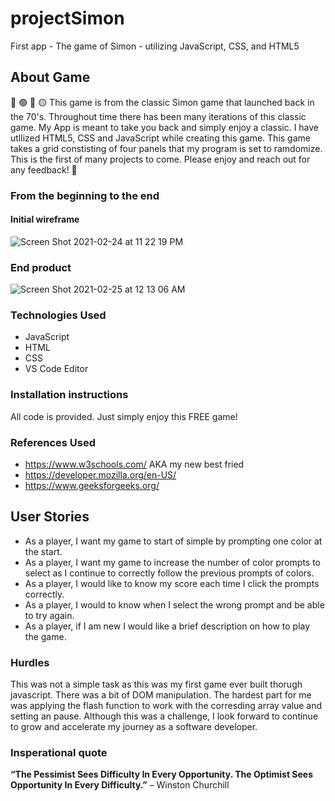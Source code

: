 # projectSimon
First app - The game of Simon - utilizing JavaScript, CSS, and HTML5 

## About Game 
🔴 🟢 🔵 🟡
This game is from the classic Simon game that launched back in the 70's. Throughout time there has been many iterations of this classic game. My App is meant to take you back and simply enjoy a classic. I have utllized HTML5, CSS and JavaScript while creating this game. This game takes a grid constisting of four panels that my program is set to ramdomize. This is the first of many projects to come. Please enjoy and reach out for any feedback! 🤖

### From the beginning to the end

#### Initial wireframe

![Screen Shot 2021-02-24 at 11 22 19 PM](https://media.git.generalassemb.ly/user/34081/files/bde78b00-76f7-11eb-85c9-2ef6d0e5e348)

### End product

![Screen Shot 2021-02-25 at 12 13 06 AM](https://media.git.generalassemb.ly/user/34081/files/4537fd00-76fe-11eb-91f0-c844a749aefd)

### Technologies Used 
- JavaScript
- HTML
- CSS 
- VS Code Editor

### Installation instructions
All code is provided. Just simply enjoy this FREE game! 

### References Used
- https://www.w3schools.com/ AKA my new best fried 
- https://developer.mozilla.org/en-US/
- https://www.geeksforgeeks.org/ 

## User Stories
- As a player, I want my game to start of simple by prompting one color at the start.
- As a player, I want my game to increase the number of color prompts to select as I continue to correctly follow the previous prompts of colors.
- As a player, I would like to know my score each time I click the prompts correctly.
- As a player, I would to know when I select the wrong prompt and be able to try again.
- As a player, if I am new I would like a brief description on how to play the game.

### Hurdles
This was not a simple task as this was my first game ever built thorugh javascript. There was a bit of DOM manipulation. The hardest part for me was applying the flash function to work with the corresding array value and setting an pause. Although this was a challenge, I look forward to continue to grow and accelerate my journey as a software developer. 

### Insperational quote
**“The Pessimist Sees Difficulty In Every Opportunity. The Optimist Sees Opportunity In Every Difficulty.”** – Winston Churchill